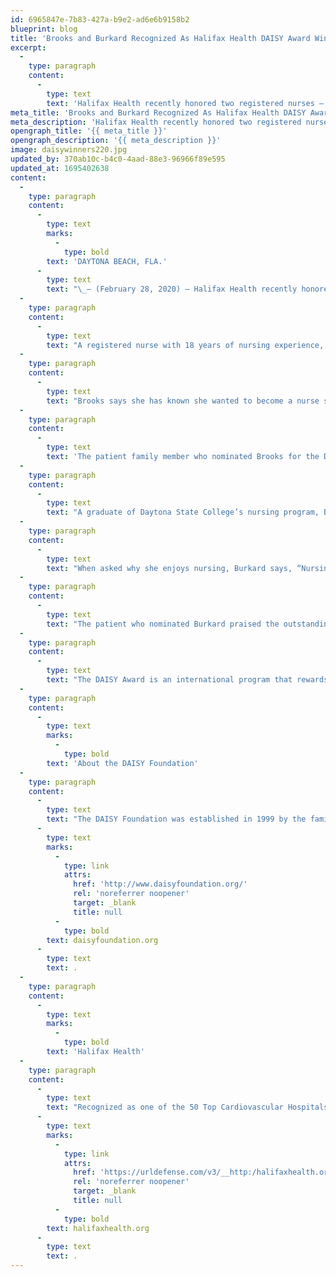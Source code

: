 ```yaml
---
id: 6965847e-7b83-427a-b9e2-ad6e6b9158b2
blueprint: blog
title: 'Brooks and Burkard Recognized As Halifax Health DAISY Award Winners'
excerpt:
  -
    type: paragraph
    content:
      -
        type: text
        text: 'Halifax Health recently honored two registered nurses – Penny Brooks of Palm Coast and Collette Burkard of Port Orange – as winners of the community health system’s quarterly DAISY Award recognizing extraordinary nurses.'
meta_title: 'Brooks and Burkard Recognized As Halifax Health DAISY Award Winners'
meta_description: 'Halifax Health recently honored two registered nurses – Penny Brooks and Collette Burkard – as winners of the community health system’s quarterly DAISY Award.'
opengraph_title: '{{ meta_title }}'
opengraph_description: '{{ meta_description }}'
image: daisywinners220.jpg
updated_by: 370ab10c-b4c0-4aad-88e3-96966f89e595
updated_at: 1695402638
content:
  -
    type: paragraph
    content:
      -
        type: text
        marks:
          -
            type: bold
        text: 'DAYTONA BEACH, FLA.'
      -
        type: text
        text: "\_– (February 28, 2020) – Halifax Health recently honored two registered nurses – Penny Brooks of Palm Coast and Collette Burkard of Port Orange – as winners of the community health system’s quarterly DAISY Award recognizing extraordinary nurses."
  -
    type: paragraph
    content:
      -
        type: text
        text: "A registered nurse with 18 years of nursing experience, Brooks began her career in healthcare as a licensed practical nurse in 2003.\_ She received a Bachelor of Science in Nursing from Ohio University in 2013 and is also a 2019 graduate of the Purdue University Global Master of Science in Nursing – Family Nurse Practitioner program.\_ Employed by Halifax Health since 2017, she currently works in the medical center’s Emergency Department."
  -
    type: paragraph
    content:
      -
        type: text
        text: "Brooks says she has known she wanted to become a nurse since she was five years old.\_ “I love to help people whether they need a simple fix or may have a life altering event,” she explains."
  -
    type: paragraph
    content:
      -
        type: text
        text: 'The patient family member who nominated Brooks for the DAISY Award wrote, “All I could do was hug her so tight and cry for my friend because Penny’s actions were the most compassionate and caring I’ve felt in a long time.”'
  -
    type: paragraph
    content:
      -
        type: text
        text: "A graduate of Daytona State College’s nursing program, Burkard has worked as a registered nurse at Halifax Health for four years in the neurosciences unit.\_"
  -
    type: paragraph
    content:
      -
        type: text
        text: "When asked why she enjoys nursing, Burkard says, “Nursing is more than just passing medications, taking vital signs and completing physical assessments.\_ It’s about making a difference whereas patients don’t feel like ‘just another patient’ in the hospital.\_ I enjoy making them smile when they are not feeling well.\_ I love to be able to spend time with them, getting to know them personally.\_ I enjoy making them feel special.”"
  -
    type: paragraph
    content:
      -
        type: text
        text: "The patient who nominated Burkard praised the outstanding care she provided, writing, “Collette was a calming, competent caregiver and assuaged all our fears.\_ She introduced herself, was an attentive listener, did a complete head-to-toe assessment, assessed and re-assessed pain level, reassured us that all my sister’s needs would be met and then followed through with that promise.\_ She made certain that not only all post-op orders were in place and followed; she made certain all our questions were answered and gave us all needed information without us having to ask.”"
  -
    type: paragraph
    content:
      -
        type: text
        text: "The DAISY Award is an international program that rewards and celebrates the extraordinary compassionate and skillful care given by nurses every day.\_ A DAISY Award Partner, Halifax Health encourages patients, visitors, nurses, physicians and employees to nominate a nurse for this quarterly honor."
  -
    type: paragraph
    content:
      -
        type: text
        marks:
          -
            type: bold
        text: 'About the DAISY Foundation'
  -
    type: paragraph
    content:
      -
        type: text
        text: "The DAISY Foundation was established in 1999 by the family of J. Patrick Barnes who died of complications of the auto-immune disease Idiopathic Thrombocytopenia Purpura (ITP) at the age of 33.\_ During his eight-week hospitalization, his family was awestruck by the care and compassion his nurses provided not only to him, but his entire family.\_ The foundation, whose name DAISY is an acronym for diseases that attack the immune system, has as one of its goals to recognize extraordinary nurses who make an enormous difference in the lives of those they care for with the superhuman work they do every day.\_ To learn more about the DAISY Foundation, go to\_"
      -
        type: text
        marks:
          -
            type: link
            attrs:
              href: 'http://www.daisyfoundation.org/'
              rel: 'noreferrer noopener'
              target: _blank
              title: null
          -
            type: bold
        text: daisyfoundation.org
      -
        type: text
        text: .
  -
    type: paragraph
    content:
      -
        type: text
        marks:
          -
            type: bold
        text: 'Halifax Health'
  -
    type: paragraph
    content:
      -
        type: text
        text: "Recognized as one of the 50 Top Cardiovascular Hospitals™ in the United States by IBM Watson Health™, Halifax Health serves Volusia and Flagler counties, providing a continuum of healthcare services through a network of organizations including a tertiary hospital, two community hospitals, an urgent care, psychiatric services, a cancer treatment center with five outreach locations, the area’s largest hospice, a center for inpatient rehabilitation, outpatient rehabilitation clinics, primary care walk-in clinics, a clinic specializing in women’s health, a pediatric care community clinic, three children’s medical practices, a home healthcare agency, and an exclusive provider organization.\_ Halifax Health offers the area’s only Level II Trauma Center, Comprehensive Stroke Center, Center for Transplant Services, Pediatric Intensive Care Unit, Pediatric Emergency Department, Child and Adolescent Behavioral Services, complete Neurosurgical Services, OB Emergency Department and Level III Neonatal Intensive Care Unit that cares for babies born earlier than 28 weeks.\_ For more information, visit\_"
      -
        type: text
        marks:
          -
            type: link
            attrs:
              href: 'https://urldefense.com/v3/__http:/halifaxhealth.org/__;!aaPAlifS5grJ!T27h5xwRDxjFmhPbooWSeNXC_A7ADouxMrjctNgx5qUzHRW52zqAyPwzfIq1l0t3crUd$'
              rel: 'noreferrer noopener'
              target: _blank
              title: null
          -
            type: bold
        text: halifaxhealth.org
      -
        type: text
        text: .
---
```

